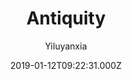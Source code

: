 ---
title: Antiquity
github: 'https://github.com/yiluyanxia/hexo-theme-antiquity'
demo: 'https://yiluyanxia.site/'
author: Yiluyanxia
ssg:
  - Hexo
cms:
  - No Cms
date: 2019-01-12T09:22:31.000Z
github_branch: master
description: 一个有点古风的Hexo主题，来自一个不会设计不会配色的前端渣渣。点击这里预览-->
stale: false
---
